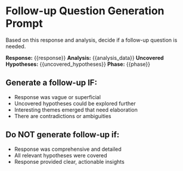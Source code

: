 # Follow-up Question Generation Prompt

Based on this response and analysis, decide if a follow-up question is needed.

**Response:** {{response}}
**Analysis:** {{analysis_data}}
**Uncovered Hypotheses:** {{uncovered_hypotheses}}
**Phase:** {{phase}}

## Generate a follow-up IF:
- Response was vague or superficial
- Uncovered hypotheses could be explored further
- Interesting themes emerged that need elaboration
- There are contradictions or ambiguities

## Do NOT generate follow-up if:
- Response was comprehensive and detailed
- All relevant hypotheses were covered
- Response provided clear, actionable insights